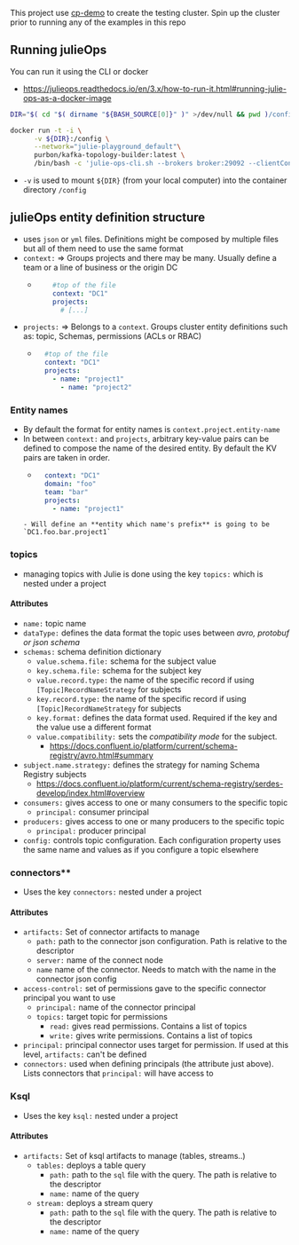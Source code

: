 This project use [cp-demo](https://github.com/confluentinc/cp-demo) to create the testing cluster.
Spin up the cluster prior to running any of the examples in this repo


## Running julieOps
You can run it using the CLI or docker
- https://julieops.readthedocs.io/en/3.x/how-to-run-it.html#running-julie-ops-as-a-docker-image

``` bash
DIR="$( cd "$( dirname "${BASH_SOURCE[0]}" )" >/dev/null && pwd )/config"

docker run -t -i \
      -v ${DIR}:/config \
      --network="julie-playground_default"\
      purbon/kafka-topology-builder:latest \
      /bin/bash -c 'julie-ops-cli.sh --brokers broker:29092 --clientConfig /config/topology-builder.properties  --topology /config/'$1
```
- `-v` is used to mount `${DIR}` (from your local computer) into the container directory `/config`

## julieOps entity definition structure
- uses `json` or `yml` files. Definitions might be composed by multiple files but all of them need to use the same format
- `context:` => Groups projects and there may be many. Usually define a team or a line of business or the origin DC
  - ``` yml
        #top of the file
        context: "DC1"
        projects: 
          # [...]
    ```
- `projects:` => Belongs to a `context`. Groups cluster entity definitions such as: topic, Schemas, permissions (ACLs or RBAC)
  - ``` yml
      #top of the file
      context: "DC1"
      projects: 
        - name: "project1"
          - name: "project2"
    ```

### Entity names
- By default the format for entity names is `context.project.entity-name`
- In between `context:` and `projects`, arbitrary key-value pairs can be defined to compose the name of the desired entity. By default the KV pairs are taken in order.
	- ``` yml
        context: "DC1"
        domain: "foo"
        team: "bar"
        projects: 
          - name: "project1"
    ```
	- Will define an **entity which name's prefix** is going to be `DC1.foo.bar.project1`

### topics
- managing topics with Julie is done using the key `topics:` which is nested under a project
#### Attributes
- `name:` topic name
- `dataType:` defines the data format the topic uses between *avro, protobuf or json schema*
- `schemas:` schema definition dictionary
	- `value.schema.file:` schema for the subject value
	- `key.schema.file:` schema for the subject key
	- `value.record.type:` the name of the specific record if using `[Topic]RecordNameStrategy` for subjects
	- `key.record.type:` the name of the specific record if using `[Topic]RecordNameStrategy` for subjects
	- `key.format:` defines the data format used. Required if the key and the value use a different format
	- `value.compatibility:` sets the *compatibility mode* for the subject.
		- https://docs.confluent.io/platform/current/schema-registry/avro.html#summary
- `subject.name.strategy:` defines the strategy for naming Schema Registry subjects
	- https://docs.confluent.io/platform/current/schema-registry/serdes-develop/index.html#overview
- `consumers:` gives access to one or many consumers to the specific topic
	- `principal:` consumer principal
- `producers:` gives access to one or many producers to the specific topic
	- `principal:` producer principal
- `config:` controls topic configuration. Each configuration property uses the same name and values as if you configure a topic elsewhere

### connectors**
- Uses the key `connectors:` nested under a project
#### Attributes
- `artifacts:` Set of connector artifacts to manage
  - `path:` path to the connector json configuration. Path is relative to the descriptor
  - `server:` name of the connect node 
  - `name` name of the connector. Needs to match with the name in the connector json config
- `access-control:` set of permissions gave to the specific connector principal you want to use
  - `principal:` name of the connector principal
  - `topics:` target topic for permissions
    - `read:` gives read permissions. Contains a list of topics
    - `write:` gives write permissions. Contains a list of topics
- `principal:` principal connector uses target for permission. If used at this level, `artifacts:` can't be defined
- `connectors:` used when defining principals (the attribute just above). Lists connectors that `principal:` will have access to

### Ksql
-  Uses the key `ksql:` nested under a project
#### Attributes 
- `artifacts:` Set of ksql artifacts to manage (tables, streams..)
  - `tables:` deploys a table query
    - `path:` path to the `sql` file with the query. The path is relative to the descriptor
    - `name:` name of the query
  - `stream:` deploys a stream query
    - `path:` path to the `sql` file with the query. The path is relative to the descriptor
    - `name:` name of the query
